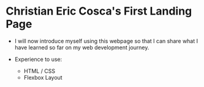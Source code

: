 # Christian Eric Cosca's First Landing Page

- I will now introduce myself using this webpage
so that I can share what I have learned so far on 
my web development journey.

- Experience to use:
  - HTML / CSS
  - Flexbox Layout